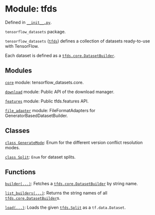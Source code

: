 <div itemscope itemtype="http://developers.google.com/ReferenceObject">
<meta itemprop="name" content="tfds" />
<meta itemprop="path" content="Stable" />
</div>

# Module: tfds



Defined in [`__init__.py`](https://github.com/tensorflow/datasets/tree/master/tensorflow_datasets/__init__.py).

`tensorflow_datasets` package.

`tensorflow_datasets` (<a href="./tfds.md"><code>tfds</code></a>) defines a collection of datasets ready-to-use
with TensorFlow.

Each dataset is defined as a <a href="./tfds/core/DatasetBuilder.md"><code>tfds.core.DatasetBuilder</code></a>.

## Modules

[`core`](./tfds/core.md) module: tensorflow_datasets.core.

[`download`](./tfds/download.md) module: Public API of the download manager.

[`features`](./tfds/features.md) module: Public tfds.features API.

[`file_adapter`](./tfds/file_adapter.md) module: FileFormatAdapters for GeneratorBasedDatasetBuilder.

## Classes

[`class GenerateMode`](./tfds/download/GenerateMode.md): Enum for the different version conflict resolution modes.

[`class Split`](./tfds/Split.md): `Enum` for dataset splits.

## Functions

[`builder(...)`](./tfds/builder.md): Fetches a <a href="./tfds/core/DatasetBuilder.md"><code>tfds.core.DatasetBuilder</code></a> by string name.

[`list_builders(...)`](./tfds/list_builders.md): Returns the string names of all <a href="./tfds/core/DatasetBuilder.md"><code>tfds.core.DatasetBuilder</code></a>s.

[`load(...)`](./tfds/load.md): Loads the given <a href="./tfds/Split.md"><code>tfds.Split</code></a> as a `tf.data.Dataset`.

